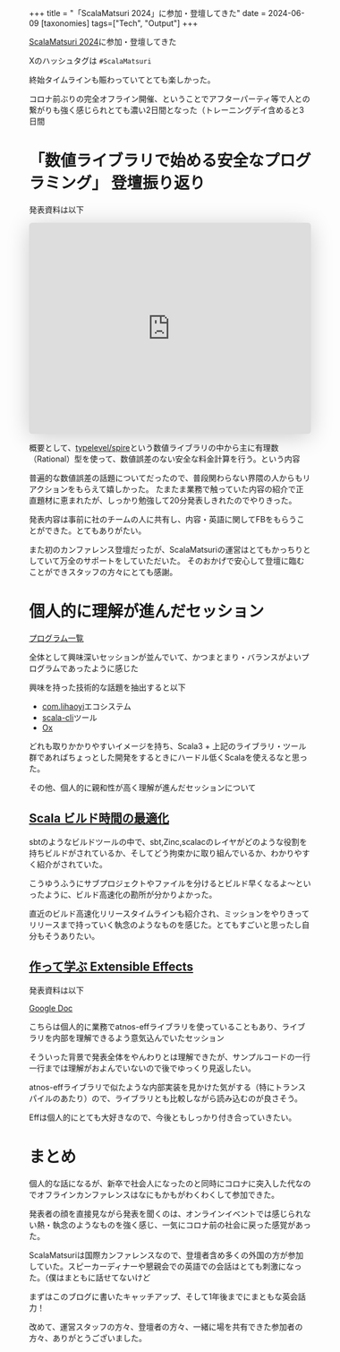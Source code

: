 +++
title = "「ScalaMatsuri 2024」に参加・登壇してきた"
date = 2024-06-09
[taxonomies]
tags=["Tech", "Output"]
+++

[ScalaMatsuri 2024](https://scalamatsuri.org/ja)に参加・登壇してきた

Xのハッシュタグは `#ScalaMatsuri`

終始タイムラインも賑わっていてとても楽しかった。

コロナ前ぶりの完全オフライン開催、ということでアフターパーティ等で人との繋がりも強く感じられとても濃い2日間となった（トレーニングデイ含めると3日間

# 「数値ライブラリで始める安全なプログラミング」 登壇振り返り
発表資料は以下

<iframe class="speakerdeck-iframe" frameborder="0" src="https://speakerdeck.com/player/a5a88a998b7643eba1bd728a75d1042a" title="Introduction to safe programming with numeric library / 数値ライブラリで始める安全なプログラミング" allowfullscreen="true" style="border: 0px; background: padding-box padding-box rgba(0, 0, 0, 0.1); margin: 0px; padding: 0px; border-radius: 6px; box-shadow: rgba(0, 0, 0, 0.2) 0px 5px 40px; width: 100%; height: auto; aspect-ratio: 560 / 419;" data-ratio="1.3365155131264916"></iframe>

概要として、[typelevel/spire](https://github.com/typelevel/spire)という数値ライブラリの中から主に有理数（Rational）型を使って、数値誤差のない安全な料金計算を行う。という内容

普遍的な数値誤差の話題についてだったので、普段関わらない界隈の人からもリアクションをもらえて嬉しかった。
たまたま業務で触っていた内容の紹介で正直題材に恵まれたが、しっかり勉強して20分発表しきれたのでやりきった。

発表内容は事前に社のチームの人に共有し、内容・英語に関してFBをもらうことができた。とてもありがたい。

また初のカンファレンス登壇だったが、ScalaMatsuriの運営はとてもかっちりとしていて万全のサポートをしていただいた。
そのおかげで安心して登壇に臨むことができスタッフの方々にとても感謝。

# 個人的に理解が進んだセッション
[プログラム一覧](https://scalamatsuri.org/ja/programs)

全体として興味深いセッションが並んでいて、かつまとまり・バランスがよいプログラムであったように感じた

興味を持った技術的な話題を抽出すると以下
- [com.lihaoyi](https://github.com/com-lihaoyi)エコシステム
- [scala-cli](https://scala-cli.virtuslab.org/)ツール
- [Ox](https://github.com/softwaremill/ox)

どれも取りかかりやすいイメージを持ち、Scala3 + 上記のライブラリ・ツール群であればちょっとした開発をするときにハードル低くScalaを使えるなと思った。

その他、個人的に親和性が高く理解が進んだセッションについて

## [Scala ビルド時間の最適化](https://scalamatsuri.org/ja/programs/SESSION_DAY_2_01)
sbtのようなビルドツールの中で、sbt,Zinc,scalacのレイヤがどのような役割を持ちビルドがされているか、そしてどう拘束かに取り組んでいるか、わかりやすく紹介がされていた。

こうゆうふうにサブプロジェクトやファイルを分けるとビルド早くなるよ〜といったように、ビルド高速化の勘所が分かりよかった。

直近のビルド高速化リリースタイムラインも紹介され、ミッションをやりきってリリースまで持っていく執念のようなものを感じた。とてもすごいと思ったし自分もそうありたい。

## [作って学ぶ Extensible Effects](https://scalamatsuri.org/ja/programs/SESSION_DAY_2_04)
発表資料は以下

[Google Doc](https://docs.google.com/presentation/d/1raybiE8Otk2nreKDyRHoF1HK50K9K-fjL8-37QK8kW4/edit?usp=sharing)

こちらは個人的に業務でatnos-effライブラリを使っていることもあり、ライブラリを内部を理解できるよう意気込んでいたセッション

そういった背景で発表全体をやんわりとは理解できたが、サンプルコードの一行一行までは理解がおよんでいないので後でゆっくり見返したい。

atnos-effライブラリで似たような内部実装を見かけた気がする（特にトランスパイルのあたり）ので、ライブラリとも比較しながら読み込むのが良さそう。

Effは個人的にとても大好きなので、今後ともしっかり付き合っていきたい。

# まとめ
個人的な話になるが、新卒で社会人になったのと同時にコロナに突入した代なのでオフラインカンファレンスはなにもかもがわくわくして参加できた。

発表者の顔を直接見ながら発表を聞くのは、オンラインイベントでは感じられない熱・執念のようなものを強く感じ、一気にコロナ前の社会に戻った感覚があった。

ScalaMatsuriは国際カンファレンスなので、登壇者含め多くの外国の方が参加していた。スピーカーディナーや懇親会での英語での会話はとても刺激になった。（僕はまともに話せてないけど

まずはこのブログに書いたキャッチアップ、そして1年後までにまともな英会話力！

改めて、運営スタッフの方々、登壇者の方々、一緒に場を共有できた参加者の方々、ありがとうございました。

